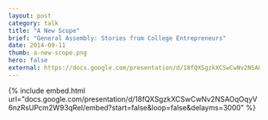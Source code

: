 ```yaml
---
layout: post
category: talk
title: "A New Scope"
brief: "General Assembly: Stories from College Entrepreneurs"
date: 2014-09-11
thumb: a-new-scope.png
hero: false
external: https://docs.google.com/presentation/d/18fQXSgzkXCSwCwNv2NSAOqOqyV6nzRsUPcm2W93qReI/pub?start=false&loop=false&delayms=3000
---
```


{% include embed.html url="docs.google.com/presentation/d/18fQXSgzkXCSwCwNv2NSAOqOqyV6nzRsUPcm2W93qReI/embed?start=false&loop=false&delayms=3000" %}
